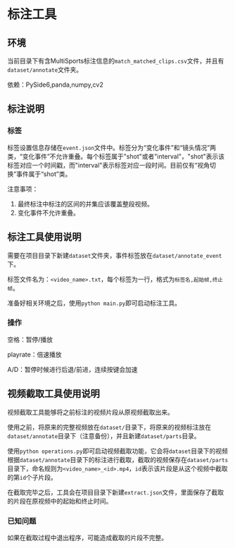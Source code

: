 # 标注工具

## 环境
当前目录下有含MultiSports标注信息的`match_matched_clips.csv`文件，并且有`dataset/annotate`文件夹。

依赖：PySide6,panda,numpy,cv2

## 标注说明

### 标签
标签设置信息存储在`event.json`文件中。标签分为“变化事件”和“镜头情况”两类，“变化事件”不允许重叠。每个标签属于"shot"或者"interval"，"shot"表示该标签对应一个时间戳，而"interval"表示标签对应一段时间。目前仅有“视角切换”事件属于“shot”类。

注意事项：
1. 最终标注中标注的区间的并集应该覆盖整段视频。
2. 变化事件不允许重叠。

## 标注工具使用说明
需要在项目目录下新建`dataset`文件夹，事件标签放在`dataset/annotate_event`下。

标签文件名为：`<video_name>.txt`，每个标签为一行，格式为`标签名,起始帧,终止帧`。

准备好相关环境之后，使用`python main.py`即可启动标注工具。

### 操作
空格：暂停/播放

playrate：倍速播放

A/D：暂停时候进行后退/前进，连续按键会加速

## 视频截取工具使用说明
视频截取工具能够将之前标注的视频片段从原视频截取出来。

使用之前，将原来的完整视频放在`dataset/`目录下，将原来的视频标注放在`dataset/annotate`目录下（注意备份），并且新建`dataset/parts`目录。

使用`python operations.py`即可启动视频截取功能，它会将`dataset`目录下的视频根据`dataset/annotate`目录下的标注进行截取，截取的视频保存在`dataset/parts`目录下，命名规则为`<video_name>_<id>.mp4`，`id`表示该片段是从这个视频中截取的第`id`个子片段。

在截取完毕之后，工具会在项目目录下新建`extract.json`文件，里面保存了截取的片段在原视频中的起始和终止时间。

### 已知问题
如果在截取过程中退出程序，可能造成截取的片段不完整。
